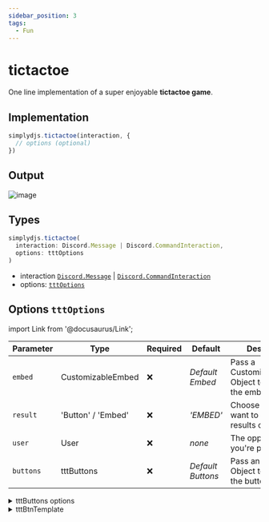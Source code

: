 ```yaml
---
sidebar_position: 3
tags:
  - Fun
---
```


# tictactoe

One line implementation of a super enjoyable **tictactoe game**.

## Implementation

```js
simplydjs.tictactoe(interaction, { 
  // options (optional)
})
```

## Output

![image](https://user-images.githubusercontent.com/71836991/173194911-6a800bd8-b7f8-4d2f-8089-dba1843b0a75.png)

## Types
```ts
simplydjs.tictactoe(
  interaction: Discord.Message | Discord.CommandInteraction,
  options: tttOptions
)
```

- interaction [`Discord.Message`](https://discord.js.org/#/docs/discord.js/stable/class/Message) | [`Discord.CommandInteraction`](https://discord.js.org/#/docs/discord.js/stable/class/CommandInteraction)
- options: [`tttOptions`](#options-tttoptions)

## Options `tttOptions`

import Link from '@docusaurus/Link';

| Parameter | Type | Required | Default    | Description |
| --------- | ----- | -------- | -------- | ---------- |
| `embed` | <Link to="/docs/typedef/CustomizableEmbed">CustomizableEmbed</Link> | ❌   | _Default Embed_     | Pass a CustomizableEmbed Object to customize the embed  |
| `result` | <Link to="https://developer.mozilla.org/en-US/docs/Web/JavaScript/Reference/Global_Objects/String">'Button' / 'Embed'</Link> | ❌        | _'EMBED'_  | Choose the way you want to show the results of the match |
| `user`   | <Link to="https://discord.js.org/#/docs/discord.js/stable/class/User">User</Link>     | ❌        | _none_ | The opponent you're playing with. |
| `buttons` | <Link to="#tttbuttons">tttButtons</Link> | ❌   | _Default Buttons_     | Pass an tttButtons Object to customize the buttons  |

<details style={{border: '0px solid'}}>
  <summary>tttButtons options</summary>

## `tttButtons`

| Parameter      | Type                                                                                                                       | Description                                   |
| ------------ | -------------------------------------------------------------------------------------------------------------------------- | ---------------------------------------------------- |
| `X`        | <Link to="#tttBtnTemplate">tttBtnTemplate</Link> | The Customization of the move of the 'X' user    |
| `O`       | <Link to="#tttBtnTemplate">tttBtnTemplate</Link> | The Customization of the move of the 'O' user    |
| `idle`    | <Link to="#tttBtnTemplate">tttBtnTemplate</Link> | The Customization of the button which is not occupied   |

</details>


<details style={{border: '0px solid'}}>
  <summary>tttBtnTemplate</summary>
  

## `tttBtnTemplate`


| Parameter      | Type                                                                                                                       | Description                                   |
| ------------ | -------------------------------------------------------------------------------------------------------------------------- | ---------------------------------------------------- |
| `style`       | <Link to="https://discord.js.org/#/docs/discord.js/stable/typedef/MessageButtonStyle">MessageButtonStyle</Link>       | The Style of the Button of your choice    |
| `emoji`       | <Link to="https://developer.mozilla.org/en-US/docs/Web/JavaScript/Reference/Global_Objects/String">string</Link>       | Custom Emoji (or) any emoji for your button.    |

</details>